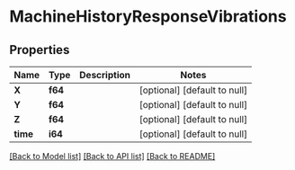 # MachineHistoryResponseVibrations

## Properties
Name | Type | Description | Notes
------------ | ------------- | ------------- | -------------
**X** | **f64** |  | [optional] [default to null]
**Y** | **f64** |  | [optional] [default to null]
**Z** | **f64** |  | [optional] [default to null]
**time** | **i64** |  | [optional] [default to null]

[[Back to Model list]](../README.md#documentation-for-models) [[Back to API list]](../README.md#documentation-for-api-endpoints) [[Back to README]](../README.md)



